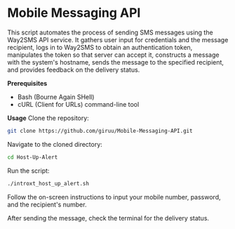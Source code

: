 # Mobile Messaging API

This script automates the process of sending SMS messages using the Way2SMS API service. It gathers user input for credentials and the message recipient, logs in to Way2SMS to obtain an authentication token, manipulates the token so that server can accept it, constructs a message with the system's hostname, sends the message to the specified recipient, and provides feedback on the delivery status.

**Prerequisites**
* Bash (Bourne Again SHell)
* cURL (Client for URLs) command-line tool

**Usage**
Clone the repository:


```bash
git clone https://github.com/giruu/Mobile-Messaging-API.git
```
Navigate to the cloned directory:

```bash
cd Host-Up-Alert
```
Run the script:
```bash
./introxt_host_up_alert.sh
```
Follow the on-screen instructions to input your mobile number, password, and the recipient's number.

After sending the message, check the terminal for the delivery status.
